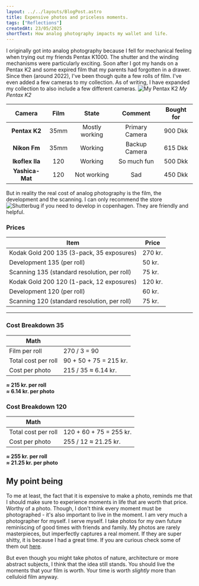 ```yaml
---
layout: ../../layouts/BlogPost.astro
title: Expensive photos and priceless moments.
tags: ["Reflections"]
createdAt: 23/05/2025
shortText: How analog photography impacts my wallet and life.
---
```


I originally got into analog photography because I fell for mechanical feeling when trying out my friends Pentax K1000. The shutter and the winding mechanisms were particularly exciting. Soon after I got my hands on a Pentax K2 and some expired film that my parents had forgotten in a drawer.
Since then (around 2022), I've been though quite a few rolls of film. I've even added a few cameras to my collection. As of writing, I have expanded my collection to also include a few different cameras.
![My Pentax K2](../../images/blog/pentax_k2.png)
*My Pentax K2*

| **Camera**      | **Film** | **State**      | **Comment**    | **Bought for** |
|:---------------:|:--------:|:--------------:|:--------------:|:--------------:|
| **Pentax K2**   | 35mm     | Mostly working | Primary Camera | 900 Dkk        |
| **Nikon Fm**    | 35mm     | Working        | Backup Camera  | 615 Dkk        |
| **Ikoflex IIa** | 120      | Working        | So much fun    | 500 Dkk        |
| **Yashica-Mat** | 120      | Not working    | Sad            | 450 Dkk        |

But in reality the real cost of analog photography is the film, the development and the scanning. I can only recommend the store ![Shutterbug](https://shutterbugcph.dk/) if you need to develop in copenhagen. They are friendly and helpful.

### Prices

| Item                                     | Price     |
|------------------------------------------|-----------|
| Kodak Gold 200 135 (3-pack, 35 exposures)    | 270 kr.   |
| Development 135 (per roll)                   | 50 kr.    |
| Scanning 135 (standard resolution, per roll) | 75 kr.    |
| Kodak Gold 200 120 (1-pack, 12 exposures)    | 120 kr.   |
| Development 120 (per roll)                   | 60 kr.    |
| Scanning 120 (standard resolution, per roll) | 75 kr.    |

---

### Cost Breakdown 35

| Math                         |          |
|------------------------------------------|---------------|
| Film per roll                            | 270 / 3 = 90  |
| Total cost per roll                      | 90 + 50 + 75 = 215 kr. |
| Cost per photo                           | 215 / 35 ≈ 6.14 kr. |

**≈ 215 kr. per roll**  
**≈ 6.14 kr. per photo**

### Cost Breakdown 120

| Math                         |          |
|------------------------------------------|---------------|
| Total cost per roll                      | 120 + 60 + 75 = 255 kr. |
| Cost per photo                           | 255 / 12 ≈ 21.25 kr. |

**≈ 255 kr. per roll**  
**≈ 21.25 kr. per photo**


## My point being
To me at least, the fact that it is expensive to make a photo, reminds me that I should make sure to experience moments in life that are worth that price. Worthy of a photo. Though, I don't think every moment must be photographed - it's also important to live in the moment. 
I am very much a photographer for myself. I serve myself. I take photos for my own future reminiscing of good times with friends and family. My photos are rarely masterpieces, but imperfectly captures a real moment. If they are super shitty, it is because I had a great time. If you are curious check some of them out [here](https://photos.google.com/share/AF1QipNmj_b66m4hsL4wxDlr063fvHkjUyZWybj5Xevx31tC7Y-cydDFLzlJwi9_V-VZjw?key=NFk3TERqUVlyY3hIa0FNaHlTcEJycjhYM2MzQVln).

But even though you might take photos of nature, architecture or more abstract subjects, I think that the idea still stands. You should live the moments that your film is worth. Your time is worth _slightly_ more than celluloid film anyway.






